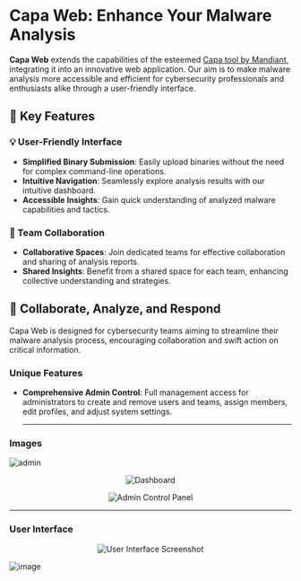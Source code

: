 # Capa Web: Enhance Your Malware Analysis

**Capa Web** extends the capabilities of the esteemed [Capa tool by Mandiant](https://github.com/mandiant/capa), integrating it into an innovative web application. Our aim is to make malware analysis more accessible and efficient for cybersecurity professionals and enthusiasts alike through a user-friendly interface.

## 🌟 Key Features

### 💡 User-Friendly Interface

- **Simplified Binary Submission**: Easily upload binaries without the need for complex command-line operations.
- **Intuitive Navigation**: Seamlessly explore analysis results with our intuitive dashboard.
- **Accessible Insights**: Gain quick understanding of analyzed malware capabilities and tactics.


### 👥 Team Collaboration

- **Collaborative Spaces**: Join dedicated teams for effective collaboration and sharing of analysis reports.
- **Shared Insights**: Benefit from a shared space for each team, enhancing collective understanding and strategies.

## 🚀 Collaborate, Analyze, and Respond

Capa Web is designed for cybersecurity teams aiming to streamline their malware analysis process, encouraging collaboration and swift action on critical information. 

### Unique Features

- **Comprehensive Admin Control**: Full management access for administrators to create and remove users and teams, assign members, edit profiles, and adjust system settings.

  ----------------------------------------------------------------------------------------------------------------------------------------

### Images

![admin](https://github.com/andreisss/Capa-web/assets/10872139/762f039d-d9a0-448b-8fef-c9d5cb1a9721)


<p align="center">
  <img src="https://github.com/andreisss/Capa-web/assets/10872139/19f63e6d-84ea-4a2d-925a-ee5b2ab794b8" alt="Dashboard" />
</p>

<p align="center">
  <img src="https://github.com/andreisss/Capa-web/assets/10872139/cdf9608a-a7c9-4ceb-8a53-a278b16da041" alt="Admin Control Panel" />
</p>

-------------------------------------------------------------------------------------------------------------------------------------------

### User Interface

<p align="center">
  <img src="https://github.com/andreisss/Capa-web/assets/10872139/4e2dbdfd-d677-4489-9d69-de4d9f636515" alt="User Interface Screenshot" />
</p>


![image](https://github.com/andreisss/Capa-web/assets/10872139/c84806e0-3d79-4642-ad9c-b27bf723cf76)
